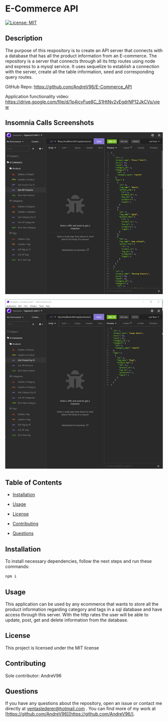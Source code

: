 # E-Commerce API
[![License: MIT](https://img.shields.io/badge/License-MIT-yellow.svg)](https://opensource.org/licenses/MIT)

## Description

The purpose of this respository is to create an API server that connects with a database that has all the product information from an E-commerce. The repository is a server that connects through all its http routes using node and express to a mysql service. It uses sequelize to establish a connection with the server, create all the table information, seed and corresponding query routes.

GitHub Repo: https://github.com/AndreV96/E-Commerce_API

Application functionality video: https://drive.google.com/file/d/1p4jcyFue8C_S1HtNv2vEgdrNP12JkCVs/view

## Insomnia Calls Screenshots

![Deployed Webpage](/img/Insomnia_Get_All_Products.PNG)

![Deployed Webpage](/img/Insomnia_Get_One_Product.PNG)

## Table of Contents 

- [Installation](#installation)

- [Usage](#usage)

- [License](#license)

- [Contributing](#contributing)

- [Questions](#questions)

## Installation

To install necessary dependencies, follow the next steps and run these commands:

```bash
npm i
```

## Usage

This application can be used by any ecommerce that wants to store all the product information regarding category and tags in a sql database and have access through this server. With the http rates the user will be able to update, post, get and delete information from the database.

## License

This project is licensed under the MIT license

## Contributing

Sole contributor: AndreV96

## Questions

If you have any questions about the repository, open an issue or contact me directly at ventaslederer@hotmail.com . You can find more of my work at [https://github.com/AndreV96](https://github.com/AndreV96/).

